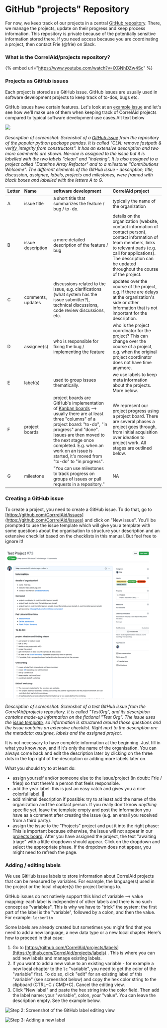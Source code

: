 # GitHub "projects" Repository

For now, we keep track of our projects in a central [GitHub repository](https://github.com/CorrelAid/projects). There, we manage the projects, update on their progress and keep process information. This repository is private because of the potentially sensitive information stored there. If you need access because you are coordinating a project, then contact Frie \(@frie\) on Slack.

### What is the CorrelAid/projects repository?

{% embed url="https://www.youtube.com/watch?v=iXGNhDZw4Sc" %}



### Projects as GitHub issues  <a id="projects-as-github-issues"></a>

Each project is stored as a GitHub issue. GitHub issues are usually used in software development projects to keep track of to-dos, bugs etc.

GitHub issues have certain features. Let's look at an [example issue](https://github.com/pandas-dev/pandas/issues/20110) and let's see how we'll make use of them when keeping track of CorrelAid projects compared to typical software development use cases.Alt text below

![](https://blobscdn.gitbook.com/v0/b/gitbook-28427.appspot.com/o/assets%2F-Lvg_oIb4oZtCuInS01x%2F-M-AgMf2GhuZEPK7eNIc%2F-M-As3vJAsokcHStZJ_v%2FScreenshot%202020-02-03%20at%2017.22.46.png?alt=media&token=80cc2ece-6889-47a6-9d66-bdb1f9a220cd)

_Description of screenshot: Screnshot of a_ [_GitHub issue_](https://github.com/pandas-dev/pandas/issues/20110) _from the repository of the popular python package pandas. It is called "_CLN: remove fastpath & verify\_integrity from constructors_". It has an extensive description and two more comments are shown. No-one is assigned to the issue but it is labelled with the two labels "clean" and "indexing". It is also assigned to a project called "Datetime Array Refactor" and to a milestone "Contributions Welcome". The different elements of the GitHub issue - description, title, discussion, assignee, labels, projects and milestones, were framed with black boxes and labelled with the letters A to G._

| Letter | Name |  software development | CorrelAid project |
| :--- | :--- | :--- | :--- |
| A | issue title | a short title that summarizes the feature / bug / to-do. | typically the name of the organization |
| B | issue description | a more detailed description of the feature / bug | details on the organization \(website, contact information of contact person\), contact information of team members, links to relevant pads \(e.g. call for applications\). The description can be updated throughout the course of the project. |
| C | comments, updates | discussions related to the issue, e.g. clarifications \(what system has the issue submitter?\), technical discussions, code review discussions, etc. | updates over the course of the project, e.g. if there are delays at the organization's side or other information that is not important for the description. |
| D | assignee\(s\) | who is responsible for fixing the bug / implementing the feature | who is the project coordinator for the project? This can change over the course of a project, e.g. when the original project coordinator does not have time anymore. |
| E | label\(s\) | used to group issues thematically. | we use labels to keep meta information about the projects. More below. |
| F | project boards | project boards are GitHub's implementation of [Kanban boards](https://en.wikipedia.org/wiki/Kanban_board) --&gt; usually there are at least three "columns" of a project board: "to-do", "in progress" and "done". Issues are then moved to the next stage once completed. E.g. when an work on an issue is started, it's moved from "to-do" to "in progress". | We represent our project progress using a project board. There are several phases a project goes through, from initial acquisition over ideation to project work. All stages are outlined below. |
| G | milestone | "You can use milestones to track progress on groups of issues or pull requests in a repository." | NA |

### Creating a GitHub issue

To create a project, you need to create a GitHub issue. To do that, go to [https://github.com/CorrrelAid/issues](https://github.com/CorrrelAid/issues) and click on "New issue". You'll be prompted to use the issue template which will give you a template with some questions about the organisation to structure your description and an extensive checklist based on the checklists in this manual. But feel free to ignore it!

![](../../.gitbook/assets/screenshot-2020-11-17-at-11.53.26.png)

_Description of screenshot: Screnshot of a test GitHub issue from the CorrelAid/projects repository. It is called "TestOrg", and its description contains made-up information on the fictional "Test Org". The issue uses the_ [_issue template_](https://github.com/CorrelAid/projects/blob/master/.github/ISSUE_TEMPLATE/project-template.md)_, so information is structured around those questions and the issue contains an extensive checklist. Right next to the description are the metadata: assignee, labels and the assigned project._

It is not necessary to have complete information at the beginning. Just fill in what you know _now_, and if it's only the name of the organisation. You can always come back and edit the description later by clicking on the three dots in the top right of the description or adding more labels later on.

What you should try to at least do: 

* assign yourself and/or someone else to the issue/project \(in doubt: Frie / friep\) so that there's a person that feels responsible. 
* add the year label: this is just an easy catch and gives you a nice colorful label. 🎉 
* add minimal description if possible: try to at least add the name of the organization and the contact person. If you really don't know _anything_ specific yet, leave the template empty and post the information you have as a comment after creating the issue \(e.g. an email you received from a third party\).
* assign the issue to the "Projects" project and put it into the right phase: This is important because otherwise, the issue will not appear in our [projects board](https://github.com/CorrelAid/projects/projects/1). After you have assigned the project, the text "awaiting triage" with a little dropdown should appear. Click on the dropdown and select the appropriate phase. If the dropdown does not appear, you might need to refresh the page.

### Adding / editing labels

We use GitHub issue labels to store information about CorrelAid projects that can be measured by variables. For example, the language\(s\) used in the project or the local chapter\(s\) the project belongs to.

GitHub issues do not natively support this kind of variable --&gt; value mapping: each label is independent of other labels and there is no such concept as "variables". This is why we have to "trick" the system: the first part of the label is the "variable", followed by a colon, and then the value. For example: `lc:berlin`

Some labels are already created but sometimes you might find that you need to add a new language, a new data type or a new local chapter. Here's how to proceed in that case:

1. Go to [https://github.com/CorrelAid/projects/labels](https://github.com/CorrelAid/projects/labels) . This is where you can add new labels and manage existing labels. 
2. If you want to add a new value to an existing variable - for example a new local chapter to the `lc` "variable", you need to get the color of the "variable" first. To do so, click "edit" for an existing label of this "variable" \(see screenshot below\) and copy the hex color string to the clipboard \(CTRL+C / CMD+C\).  Cancel the editing view. 
3. Click "New label" and paste the hex string into the color field. Then add the label name: your "variable", colon, your "value". You can leave the description empty. See the example below.

![Step 2: Screenshot of the GitHub label editing view](../../.gitbook/assets/screenshot-2020-02-12-at-13.40.26%20%282%29.png)

![Step 3: Adding a new label](../../.gitbook/assets/screenshot-2020-02-12-at-13.45.19.png)

